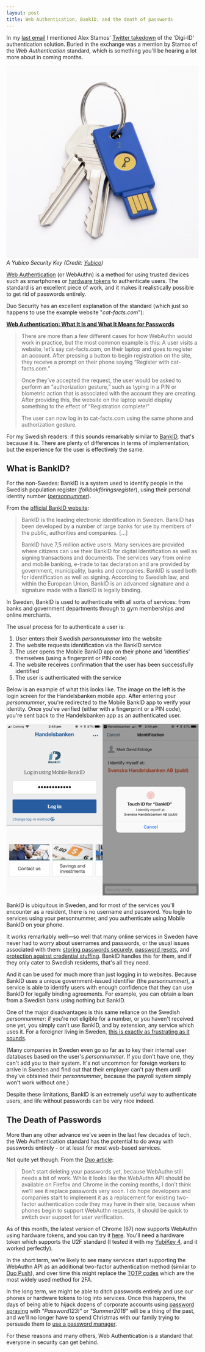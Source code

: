 ```yaml
---
layout: post
title: Web Authentication, BankID, and the death of passwords
---
```


In my [last email](/Email-update-Tweetstorms-Technical-vs-management-and-blockchain-authentication/) I mentioned Alex Stamos' [Twitter takedown](https://twitter.com/alexstamos/status/999769878071406592) of the 'Digi-ID' authentication solution. Buried in the exchange was a mention by Stamos of the *Web Authentication* standard, which is something you'll be hearing a lot more about in coming months. 

![The Yubico Security Key](../images/Security-Key-with-key-ring-720x720.jpg)
*A Yubico Security Key (Credit: [Yubico](https://www.yubico.com/product/security-key-by-yubico/))*

[Web Authentication](https://www.w3.org/TR/webauthn/) (or WebAuthn) is a method for using trusted devices such as smartphones or [hardware tokens](https://www.yubico.com/product/security-key-by-yubico/) to authenticate users. The standard is an excellent piece of work, and it makes it realistically possible to get rid of passwords entirely.

Duo Security has an excellent explanation of the standard (which just so happens to use the example website "*cat-facts.com*"):

[**Web Authentication: What It Is and What It Means for Passwords**](https://duo.com/blog/web-authentication-what-it-is-and-what-it-means-for-passwords)

>There are more than a few different cases for how WebAuthn would work in practice, but the most common example is this: A user visits a website, let’s say cat-facts.com, on their laptop and goes to register an account. After pressing a button to begin registration on the site, they receive a prompt on their phone saying “Register with cat-facts.com.”
>
>Once they’ve accepted the request, the user would be asked to perform an “authorization gesture,” such as typing in a PIN or biometric action that is associated with the account they are creating. After providing this, the website on the laptop would display something to the effect of “Registration complete!”
>
>The user can now log in to cat-facts.com using the same phone and authorization gesture.

For my Swedish readers: if this sounds remarkably similar to [BankID](https://www.bankid.com/en/), that's because it is. There are plenty of differences in terms of implementation, but the experience for the user is effectively the same.

## What is BankID?

For the non-Swedes: BankID is a system used to identify people in the Swedish population register (_folkbokföringsregister_), using their personal identity number ([_personnummer_](https://en.wikipedia.org/wiki/Personal_identity_number_(Sweden))). 

From the [official BankID website](https://www.bankid.com/en/om-bankid/detta-ar-bankid):

>BankID is the leading electronic identification in Sweden. BankID has been developed by a number of large banks for use by members of the public, authorities and companies. [...]
>
>BankID have 7,5 million active users. Many services are provided where citizens can use their BankID for digital identification as well as signing transactions and documents. The services vary from online and mobile banking, e-trade to tax declaration and are provided by government, municipality, banks and companies. BankID is used both for identification as well as signing. According to Swedish law, and within the European Union, BankID is an advanced signature and a signature made with a BankID is legally binding.

In Sweden, BankID is used to authenticate with all sorts of services: from banks and government departments through to  gym memberships and online merchants. 

The usual process for to authenticate a user is:
1. User enters their Swedish _personnummer_ into the website
2. The website requests identification via the BankID service
3. The user opens the Mobile BankID app on their phone and 'identifies' themselves (using a fingerprint or PIN code)
4. The website receives confirmation that the user has been successfully identified
5. The user is authenticated with the service

Below is an example of what this looks like. The image on the left is the login screen for the Handelsbanken mobile app. After entering your _personnummer_, you're redirected to the Mobile BankID app to verify your identity. Once you've verified (either with a fingerprint or a PIN code), you're sent back to the Handelsbanken app as an authenticated user.

![Logging into Handelsbanken using Mobile BankID](../images/handelsbanken-bankid-login.png)

BankID is ubiquitous in Sweden, and for most of the services you'll encounter as a resident, there is no username and password. You login to services using your personnummer, and you authenticate using Mobile BankID on your phone.

It works remarkably well—so well that many online services in Sweden have never had to worry about usernames and passwords, or the usual issues associated with them: [storing passwords securely](https://www.owasp.org/index.php/Password_Storage_Cheat_Sheet), [password resets](https://www.troyhunt.com/everything-you-ever-wanted-to-know/), and [protection against credential stuffing](https://www.owasp.org/index.php/Credential_Stuffing_Prevention_Cheat_Sheet). BankID handles this for them, and if they only cater to Swedish residents, that's all they need.

And it can be used for much more than just logging in to websites. Because BankID uses a unique government-issued identifier (the _personnummer_), a service is able to identify users with enough confidence that they can use BankID for legally binding agreements. For example, you can obtain a loan from a Swedish bank using nothing but BankID.

One of the major disadvantages is this same reliance on the Swedish _personnummer_: if you're not eligible for a number, or you haven't received one yet, you simply can't use BankID, and by extension, any service which uses it. For a foreigner living in Sweden, [this is exactly as frustrating as it sounds](https://www.thelocal.se/20171120/the-local-readers-reveal-their-personal-number-pains-in-sweden).

(Many companies in Sweden even go so far as to key their internal user databases based on the user's _personnummer_. If you don't have one, they can't add you to their system. It's not uncommon for foreign workers to arrive in Sweden and find out that their employer can't pay them until they've obtained their _personnummer_, because the payroll system simply won't work without one.)

Despite these limitations, BankID is an extremely useful way to authenticate users, and life without passwords can be very nice indeed. 


## The Death of Passwords

More than any other advance we've seen in the last few decades of tech, the Web Authentication standard has the potential to do away with passwords entirely - or at least for most web-based services.

Not quite yet though. From the [Duo article](https://duo.com/blog/web-authentication-what-it-is-and-what-it-means-for-passwords):

>Don’t start deleting your passwords yet, because WebAuthn still needs a bit of work. While it looks like the WebAuthn API should be available on Firefox and Chrome in the coming months, I don’t think we’ll see it replace passwords very soon. I do hope developers and companies start to implement it as a replacement for existing two-factor authentication code they may have in their site, because when phones begin to support WebAuthn requests, it should be quick to switch over support for user verification.

As of this month, the latest version of Chrome (67) now supports WebAuthn using hardware tokens, and you can try it [here](https://webauthn.io/). You'll need a hardware token which supports the U2F standard (I tested it with my [YubiKey 4](https://www.yubico.com/product/yubikey-4-series/), and it worked perfectly).

In the short term, we're likely to see many services start supporting the WebAuthn API as an additional two-factor authentication method (similar to [Duo Push](https://www.youtube.com/watch?v=tPLxe9HUDjY)), and over time this might replace the [TOTP codes](https://help.github.com/articles/configuring-two-factor-authentication-via-a-totp-mobile-app/) which are the most widely used method for 2FA.

In the long term, we might be able to ditch passwords entirely and use our phones or hardware tokens to log into services. Once this happens, the days of being able to hijack dozens of corporate accounts using [password spraying](https://www.ncsc.gov.uk/blog-post/spray-you-spray-me-defending-against-password-spraying-attacks) with *"Password123!"* or *"Summer2018"* will be a thing of the past, and we'll no longer have to spend Christmas with our family trying to persuade them to [use a password manager](https://www.troyhunt.com/password-managers-dont-have-to-be-perfect-they-just-have-to-be-better-than-not-having-one/).

For these reasons and many others, Web Authentication is a standard that everyone in security can get behind.